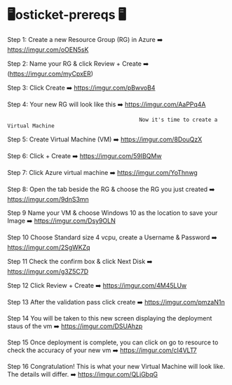 #                                                                     🖥️osticket-prereqs 🖥️

Step 1: Create a new Resource Group (RG) in Azure ➡️
https://imgur.com/oOEN5sK

Step 2: Name your RG & click Review + Create ➡️
(https://imgur.com/myCpxER)

Step 3: Click Create ➡️
https://imgur.com/pBwvoB4

Step 4: Your new RG will look like this ➡️
https://imgur.com/AaPPq4A

                                              Now it's time to create a Virtual Machine
 Step 5: Create Virtual Machine (VM) ➡️
https://imgur.com/8DouQzX

 Step 6: Click + Create ➡️
https://imgur.com/59IBQMw

 Step 7: Click Azure virtual machine ➡️
https://imgur.com/YoThnwg

 Step 8: Open the tab beside the RG & choose the RG you just created ➡️
https://imgur.com/9dnS3mn

Step 9 Name your VM & choose Windows 10 as the location to save your Image ➡️
https://imgur.com/Dsy9OLN

Step 10 Choose Standard size 4 vcpu, create a Username & Password ➡️
https://imgur.com/2SgWKZq

Step 11 Check the confirm box & click Next Disk ➡️
https://imgur.com/g3Z5C7D

Step 12 Click Review + Create ➡️
https://imgur.com/4M45LUw

Step 13 After the validation pass click create ➡️
https://imgur.com/pmzaN1n

Step 14 You will be taken to this new screen displaying the deployment staus of the vm ➡️
https://imgur.com/DSUAhzp

Step 15 Once deployment is complete, you can click on go to resource to check the accuracy of your new vm ➡️
https://imgur.com/cI4VLT7

Step 16 Congratulation! This is what your new Virtual Machine will look like. The details will differ. ➡️
https://imgur.com/QLjGbqG
